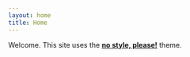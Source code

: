 ```yaml
---
layout: home
title: Home
---
```


Welcome. This site uses the [**no style, please!**](https://github.com/riggraz/no-style-please) theme.

